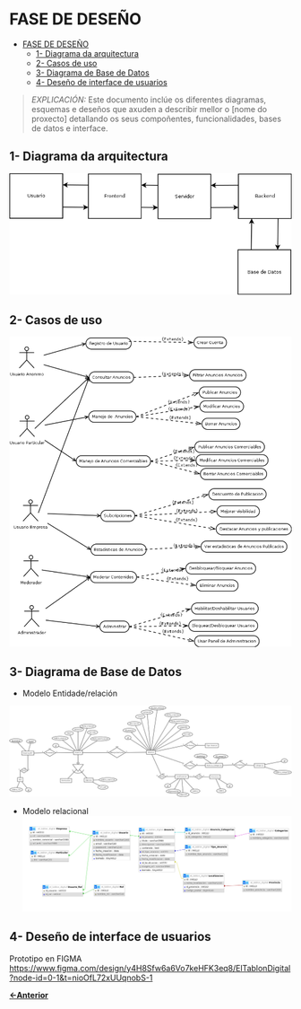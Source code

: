 # FASE DE DESEÑO

- [FASE DE DESEÑO](#fase-de-deseño)
  - [1- Diagrama da arquitectura](#1--diagrama-da-arquitectura)
  - [2- Casos de uso](#2--casos-de-uso)
  - [3- Diagrama de Base de Datos](#3--diagrama-de-base-de-datos)
  - [4- Deseño de interface de usuarios](#4--deseño-de-interface-de-usuarios)

> *EXPLICACIÓN:* Este documento inclúe os diferentes diagramas, esquemas e deseños que axuden a describir mellor o [nome do proxecto] detallando os seus compoñentes, funcionalidades, bases de datos e interface.

## 1- Diagrama da arquitectura

![alt text](image.png)

## 2- Casos de uso

![alt text](image-3.png)

## 3- Diagrama de Base de Datos

 - Modelo Entidade/relación

![alt text](image-4.png)

 - Modelo relacional
![alt text](image-2.png)



## 4- Deseño de interface de usuarios

Prototipo en FIGMA https://www.figma.com/design/y4H8Sfw6a6Vo7keHFK3eq8/ElTablonDigital?node-id=0-1&t=nioOfL72xUUqnobS-1

[**<-Anterior**](../README.md)

